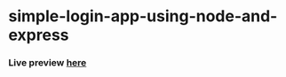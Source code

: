 # simple-login-app-using-node-and-express
### Live preview [here](https://jamal-pb95.github.io/simple-login-app-using-node-and-express/)
